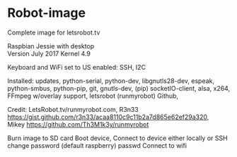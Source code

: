 # Robot-image
Complete image for letsrobot.tv

Raspbian Jessie with desktop  
Version July 2017 Kernel 4.9

Keyboard and WiFi set to US
enabled:  SSH, I2C

Installed:  updates, python-serial, python-dev, libgnutls28-dev, espeak, python-smbus, python-pip, git, gnutls-dev, (pip) socketIO-client, alsa, x264, FFmpeg w/overlay support, letsrobot (runmyrobot) Github,

Credit: LetsRobot.tv/runmyrobot.com, 
        R3n33 https://gist.github.com/r3n33/acaa8110c9c11b2a7d865e62ef29a320,  
        Mikey https://github.com/Th3M1k3y/runmyrobot

Burn image to SD card
Boot device, Connect to device either locally or SSH
change password (default raspberry)  passwd
Connect to wifi


  
